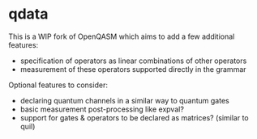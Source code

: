 # qdata

This is a WIP fork of OpenQASM which aims to add a few additional features:

* specification of operators as linear combinations of other operators
* measurement of these operators supported directly in the grammar

Optional features to consider:

* declaring quantum channels in a similar way to quantum gates
* basic measurement post-processing like expval?
* support for gates & operators to be declared as matrices? (similar to quil)
